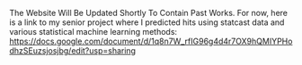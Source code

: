 The Website Will Be Updated Shortly To Contain Past Works. For now, here is a link to my senior project where I predicted hits using statcast data and various statistical machine learning methods: https://docs.google.com/document/d/1q8n7W_rfIG96g4d4r7OX9hQMIYPHodhzSEuzsjosjbg/edit?usp=sharing
